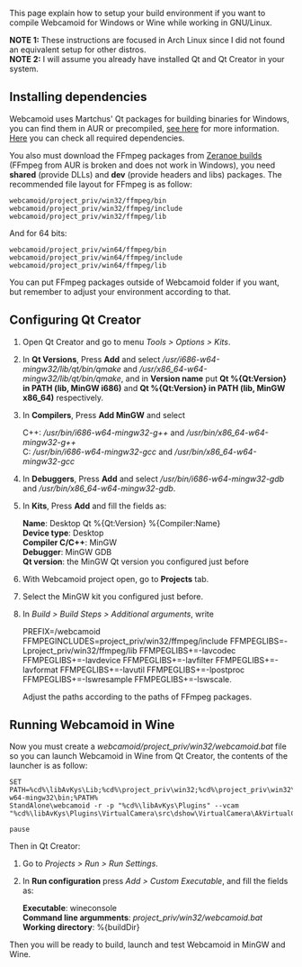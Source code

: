 This page explain how to setup your build environment if you want to compile Webcamoid for Windows or Wine while working in GNU/Linux.

**NOTE 1:** These instructions are focused in Arch Linux since I did not found an equivalent setup for other distros.  
**NOTE 2:** I will assume you already have installed Qt and Qt Creator in your system.

## Installing dependencies ##

Webcamoid uses Martchus' Qt packages for building binaries for Windows, you can find them in AUR or precompiled, [see here](https://github.com/Martchus/PKGBUILDs) for more information. [Here](https://github.com/webcamoid/webcamoid/blob/master/ports/ci/travis/install_deps.sh#L207) you can check all required dependencies.

You also must download the FFmpeg packages from [Zeranoe builds](https://ffmpeg.zeranoe.com/builds/) (FFmpeg from AUR is broken and does not work in Windows), you need **shared** (provide DLLs) and **dev** (provide headers and libs) packages. The recommended file layout for FFmpeg is as follow:

    webcamoid/project_priv/win32/ffmpeg/bin
    webcamoid/project_priv/win32/ffmpeg/include
    webcamoid/project_priv/win32/ffmpeg/lib

And for 64 bits:

    webcamoid/project_priv/win64/ffmpeg/bin
    webcamoid/project_priv/win64/ffmpeg/include
    webcamoid/project_priv/win64/ffmpeg/lib

You can put FFmpeg packages outside of Webcamoid folder if you want, but remember to adjust your environment according to that.

## Configuring Qt Creator ##

1. Open Qt Creator and go to menu _Tools > Options > Kits_.
2. In **Qt Versions**, Press **Add** and select _/usr/i686-w64-mingw32/lib/qt/bin/qmake_ and _/usr/x86_64-w64-mingw32/lib/qt/bin/qmake_, and in **Version name** put **Qt %{Qt:Version} in PATH (lib, MinGW i686)** and **Qt %{Qt:Version} in PATH (lib, MinGW x86_64)** respectively.
3. In **Compilers**,  Press **Add MinGW** and select 

   C++: _/usr/bin/i686-w64-mingw32-g++_ and _/usr/bin/x86_64-w64-mingw32-g++_  
   C: _/usr/bin/i686-w64-mingw32-gcc_ and _/usr/bin/x86_64-w64-mingw32-gcc_  
4. In **Debuggers**, Press **Add** and select _/usr/bin/i686-w64-mingw32-gdb_ and  _/usr/bin/x86_64-w64-mingw32-gdb_.
5. In **Kits**, Press **Add** and fill the fields as:
  
   **Name**: Desktop Qt %{Qt:Version} %{Compiler:Name}  
   **Device type**: Desktop  
   **Compiler C/C++**: MinGW  
   **Debugger**: MinGW GDB  
   **Qt version**: the MinGW Qt version you configured just before  
6. With Webcamoid project open, go to **Projects** tab.
7. Select the MinGW kit you configured just before.
8. In _Build > Build Steps > Additional arguments_, write  

   PREFIX=/webcamoid FFMPEGINCLUDES=project_priv/win32/ffmpeg/include FFMPEGLIBS=-Lproject_priv/win32/ffmpeg/lib FFMPEGLIBS+=-lavcodec FFMPEGLIBS+=-lavdevice FFMPEGLIBS+=-lavfilter FFMPEGLIBS+=-lavformat FFMPEGLIBS+=-lavutil FFMPEGLIBS+=-lpostproc FFMPEGLIBS+=-lswresample FFMPEGLIBS+=-lswscale.

   Adjust the paths according to the paths of FFmpeg packages.

## Running Webcamoid in Wine ##

Now you must create a _webcamoid/project_priv/win32/webcamoid.bat_ file so you can launch Webcamoid in Wine from Qt Creator, the contents of the launcher is as follow:

    SET PATH=%cd%\libAvKys\Lib;%cd%\project_priv\win32;%cd%\project_priv\win32\ffmpeg\bin;Z:\usr\i686-w64-mingw32\bin;%PATH%
    StandAlone\webcamoid -r -p "%cd%\libAvKys\Plugins" --vcam "%cd%\libAvKys\Plugins\VirtualCamera\src\dshow\VirtualCamera\AkVirtualCamera.plugin"

    pause

Then in Qt Creator:

1. Go to _Projects > Run > Run Settings_.
2. In **Run configuration** press _Add > Custom Executable_, and fill the fields as:  
   
   **Executable**: wineconsole  
   **Command line argumments**: _project_priv/win32/webcamoid.bat_  
   **Working directory**: %{buildDir}

Then you will be ready to build, launch and test Webcamoid in MinGW and Wine.
